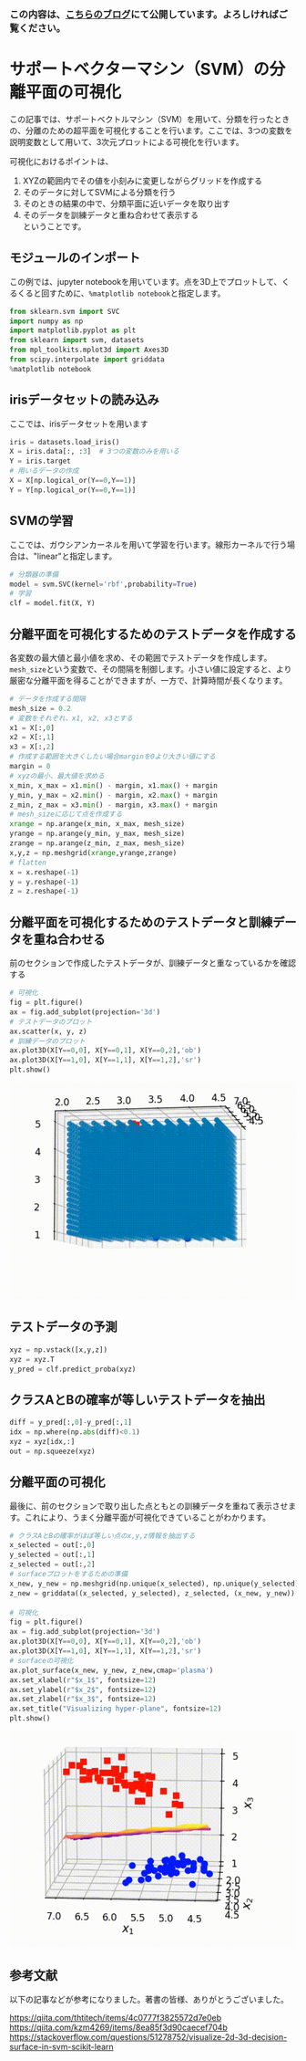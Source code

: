 ### この内容は、[こちらのブログ](https://kentapt.hatenablog.com/entry/2022/05/23/111128)にて公開しています。よろしければご覧ください。

# サポートベクターマシン（SVM）の分離平面の可視化  
この記事では、サポートベクトルマシン（SVM）を用いて、分類を行ったときの、分離のための超平面を可視化することを行います。ここでは、3つの変数を説明変数として用いて、3次元プロットによる可視化を行います。  

可視化におけるポイントは、  
1. XYZの範囲内でその値を小刻みに変更しながらグリッドを作成する  
2. そのデータに対してSVMによる分類を行う  
3. そのときの結果の中で、分類平面に近いデータを取り出す  
4. そのデータを訓練データと重ね合わせて表示する  
ということです。

## モジュールのインポート  
この例では、jupyter notebookを用いています。点を3D上でプロットして、くるくると回すために、`%matplotlib notebook`と指定します。


```python
from sklearn.svm import SVC
import numpy as np
import matplotlib.pyplot as plt
from sklearn import svm, datasets
from mpl_toolkits.mplot3d import Axes3D
from scipy.interpolate import griddata
%matplotlib notebook
```

## irisデータセットの読み込み  
ここでは、irisデータセットを用います


```python
iris = datasets.load_iris()
X = iris.data[:, :3]  # 3つの変数のみを用いる
Y = iris.target
# 用いるデータの作成
X = X[np.logical_or(Y==0,Y==1)]
Y = Y[np.logical_or(Y==0,Y==1)]
```

## SVMの学習  
ここでは、ガウシアンカーネルを用いて学習を行います。線形カーネルで行う場合は、"linear"と指定します。


```python
# 分類器の準備
model = svm.SVC(kernel='rbf',probability=True)
# 学習
clf = model.fit(X, Y)
```

## 分離平面を可視化するためのテストデータを作成する  
各変数の最大値と最小値を求め、その範囲でテストデータを作成します。`mesh_size`という変数で、その間隔を制御します。小さい値に設定すると、より厳密な分離平面を得ることができますが、一方で、計算時間が長くなります。


```python
# データを作成する間隔
mesh_size = 0.2
# 変数をそれぞれ、x1, x2, x3とする
x1 = X[:,0]
x2 = X[:,1]
x3 = X[:,2]
# 作成する範囲を大きくしたい場合marginを0より大きい値にする
margin = 0
# xyzの最小、最大値を求める
x_min, x_max = x1.min() - margin, x1.max() + margin
y_min, y_max = x2.min() - margin, x2.max() + margin
z_min, z_max = x3.min() - margin, x3.max() + margin
# mesh_sizeに応じて点を作成する
xrange = np.arange(x_min, x_max, mesh_size)
yrange = np.arange(y_min, y_max, mesh_size)
zrange = np.arange(z_min, z_max, mesh_size)
x,y,z = np.meshgrid(xrange,yrange,zrange)
# flatten
x = x.reshape(-1)
y = y.reshape(-1)
z = z.reshape(-1)
```

## 分離平面を可視化するためのテストデータと訓練データを重ね合わせる  
前のセクションで作成したテストデータが、訓練データと重なっているかを確認する


```python
# 可視化
fig = plt.figure()
ax = fig.add_subplot(projection='3d')
# テストデータのプロット
ax.scatter(x, y, z)
# 訓練データのプロット
ax.plot3D(X[Y==0,0], X[Y==0,1], X[Y==0,2],'ob')
ax.plot3D(X[Y==1,0], X[Y==1,1], X[Y==1,2],'sr')
plt.show()
```

![testData_plot](./img/testData_plot.gif) 

## テストデータの予測


```python
xyz = np.vstack([x,y,z])
xyz = xyz.T
y_pred = clf.predict_proba(xyz)
```

## クラスAとBの確率が等しいテストデータを抽出


```python
diff = y_pred[:,0]-y_pred[:,1]
idx = np.where(np.abs(diff)<0.1)
xyz = xyz[idx,:]
out = np.squeeze(xyz)
```

## 分離平面の可視化  
最後に、前のセクションで取り出した点ともとの訓練データを重ねて表示させます。これにより、うまく分離平面が可視化できていることがわかります。


```python
# クラスAとBの確率がほぼ等しい点のx,y,z情報を抽出する
x_selected = out[:,0]
y_selected = out[:,1]
z_selected = out[:,2]
# surfaceプロットをするための準備
x_new, y_new = np.meshgrid(np.unique(x_selected), np.unique(y_selected))
z_new = griddata((x_selected, y_selected), z_selected, (x_new, y_new))

# 可視化
fig = plt.figure()
ax = fig.add_subplot(projection='3d')
ax.plot3D(X[Y==0,0], X[Y==0,1], X[Y==0,2],'ob')
ax.plot3D(X[Y==1,0], X[Y==1,1], X[Y==1,2],'sr')
# surfaceの可視化
ax.plot_surface(x_new, y_new, z_new,cmap='plasma')
ax.set_xlabel(r"$x_1$", fontsize=12)
ax.set_ylabel(r"$x_2$", fontsize=12)
ax.set_zlabel(r"$x_3$", fontsize=12)
ax.set_title("Visualizing hyper-plane", fontsize=12)
plt.show()
```

![](./img/hyperPlane.gif) 

## 参考文献  
以下の記事などが参考になりました。著書の皆様、ありがとうございました。  

https://qiita.com/thtitech/items/4c0777f3825572d7e0eb  
https://qiita.com/kzm4269/items/8ea85f3d90caecef704b  
https://stackoverflow.com/questions/51278752/visualize-2d-3d-decision-surface-in-svm-scikit-learn
